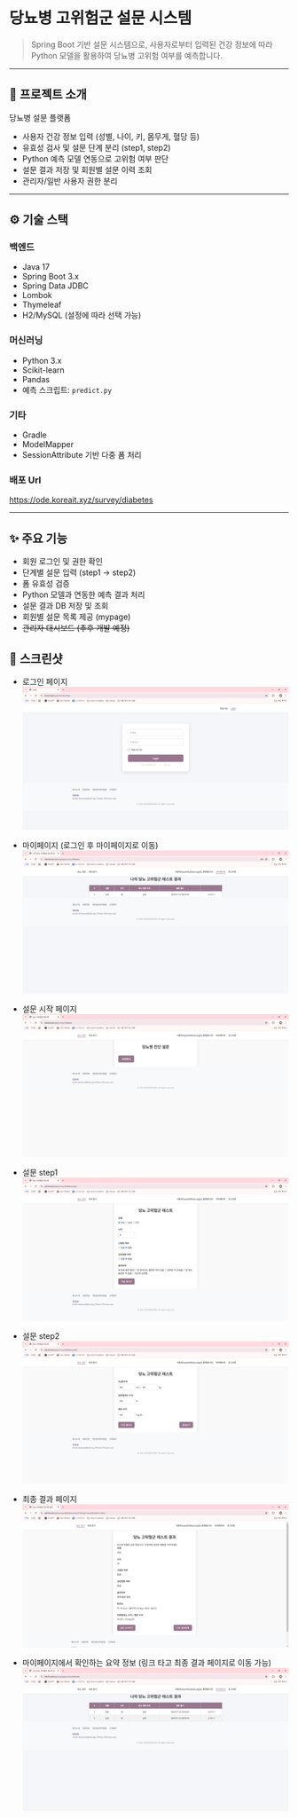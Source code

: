 # 당뇨병 고위험군 설문 시스템

> Spring Boot 기반 설문 시스템으로, 사용자로부터 입력된 건강 정보에 따라 Python 모델을 활용하여 당뇨병 고위험 여부를 예측합니다.

---

## 📌 프로젝트 소개

당뇨병 설문 플랫폼

- 사용자 건강 정보 입력 (성별, 나이, 키, 몸무게, 혈당 등)
- 유효성 검사 및 설문 단계 분리 (step1, step2)
- Python 예측 모델 연동으로 고위험 여부 판단
- 설문 결과 저장 및 회원별 설문 이력 조회
- 관리자/일반 사용자 권한 분리

---

## ⚙️ 기술 스택

### 백엔드
- Java 17
- Spring Boot 3.x
- Spring Data JDBC
- Lombok
- Thymeleaf
- H2/MySQL (설정에 따라 선택 가능)

### 머신러닝
- Python 3.x
- Scikit-learn
- Pandas
- 예측 스크립트: `predict.py`

### 기타
- Gradle
- ModelMapper
- SessionAttribute 기반 다중 폼 처리

### 배포 Url
https://ode.koreait.xyz/survey/diabetes

---

## ✨ 주요 기능
- 회원 로그인 및 권한 확인
- 단계별 설문 입력 (step1 → step2)
- 폼 유효성 검증
- Python 모델과 연동한 예측 결과 처리
- 설문 결과 DB 저장 및 조회
- 회원별 설문 목록 제공 (mypage)
- ~~관리자 대시보드 (추후 개발 예정)~~

## 📸 스크린샷
- 로그인 페이지
![img.png](img.png)

- 마이페이지 (로그인 후 마이페이지로 이동)
![img_1.png](img_1.png)

- 설문 시작 페이지
![img_2.png](img_2.png)

- 설문 step1
![img_3.png](img_3.png)

- 설문 step2
![img_4.png](img_4.png)

- 최종 결과 페이지
![img_5.png](img_5.png)

- 마이페이지에서 확인하는 요약 정보 (링크 타고 최종 결과 페이지로 이동 가능)
![img_6.png](img_6.png)